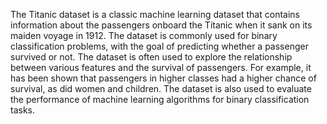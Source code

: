 The Titanic dataset is a classic machine learning dataset that contains information about the passengers onboard the Titanic when it sank on its maiden voyage in 1912. The dataset is commonly used for binary classification problems, with the goal of predicting whether a passenger survived or not.
The dataset is often used to explore the relationship between various features and the survival of passengers. For example, it has been shown that passengers in higher classes had a higher chance of survival, as did women and children. The dataset is also used to evaluate the performance of machine learning algorithms for binary classification tasks.
